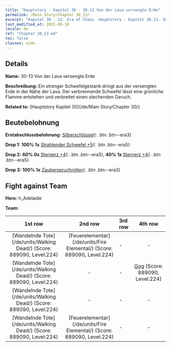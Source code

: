 ```yaml
---
title: "Hauptstory - Kapitel 30 - 30-13 Von der Lava versengte Erde"
permalink: /Main Story/Chapter 30_13/
excerpt: "Kapitel 30 - 13. Era of Chaos  Hauptstory - Kapitel 30_13. 30-13 Von der Lava versengte Erde"
last_modified_at: 2021-05-18
locale: de
ref: "Chapter 30_13.md"
toc: false
classes: wide
---
```


## Details

 **Name:** 30-13 Von der Lava versengte Erde

 **Beschreibung:** Ein strenger Schwefelgestank dringt aus der versengten Erde in der Nähe der Lava. Der verbrennende Schwefel lässt eine grünliche Flamme entstehen und verbreitet einen stechenden Geruch.

 **Related to:** [Hauptstory Kapitel 30](/de/Main Story/Chapter 30/)

## Beutebelohnung

 **Erstabschlussbelohnung:** [Silberschlüssel](/ItemsDE/con_693/){: .btn .btn--era3}

 **Drop 1:** **100% 1x** [Strahlender Schwefel +5](/ItemsDE/mat_99/){: .btn .btn--era5}

 **Drop 2:** **60% 0x** [Sternerz +4](/ItemsDE/mat_89/){: .btn .btn--era5}, **40% 1x** [Sternerz +4](/ItemsDE/mat_89/){: .btn .btn--era5}

 **Drop 3:** **100% 1x** [Zauberspruchrollen](/ItemsDE/con_694/){: .btn .btn--era3}


## Fight against Team
 **Hero:** h_Adelaide

 **Team:**


  | 1st row | 2nd row | 3rd row | 4th row |
  |:----:|:----:|:----|:----:|
  | [Wandelnde Tote](/de/units/Walking Dead/) (Score: 889090, Level:224)  | [Feuerelementar](/de/units/Fire Elemental/) (Score: 889090, Level:224)  | - | - |
  | [Wandelnde Tote](/de/units/Walking Dead/) (Score: 889090, Level:224)  | - | - | [Gog](/de/units/Gog/) (Score: 889090, Level:224)  |
  | [Wandelnde Tote](/de/units/Walking Dead/) (Score: 889090, Level:224)  | - | - | - |
  | [Wandelnde Tote](/de/units/Walking Dead/) (Score: 889090, Level:224)  | [Feuerelementar](/de/units/Fire Elemental/) (Score: 889090, Level:224)  | - | - |


